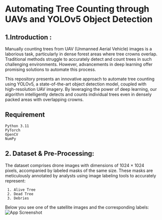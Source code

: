 
# Automating Tree Counting through UAVs and YOLOv5 Object Detection



## 1.Introduction :

Manually counting trees from UAV (Unmanned Aerial Vehicle) images is a laborious task, particularly in dense forest areas where tree crowns overlap. Traditional methods struggle to accurately detect and count trees in such challenging environments. However, advancements in deep learning offer promising solutions to automate this process.

This repository presents an innovative approach to automate tree counting using YOLOv5, a state-of-the-art object detection model, coupled with high-resolution UAV imagery. By leveraging the power of deep learning, our algorithm intelligently detects and counts individual trees even in densely packed areas with overlapping crowns.
## Requirement

    Python 3.11
    PyTorch
    OpenCV
    NumPy
## 2. Dataset & Pre-Processing:

The dataset comprises drone images with dimensions of 1024 × 1024 pixels, accompanied by labeled masks of the same size. These masks are meticulously annotated by analysts using image labeling tools to accurately represent:

     1. Alive Tree
     2. Dead Tree 
     3. Debries

Below you see one of the satellite images and the corresponding labels:
![App Screenshot](https://drive.google.com/file/d/18nnFCF2tzqxp9oVimWG2-iDgR_iwfT5C/view?usp=drive_link)
